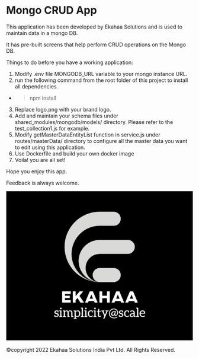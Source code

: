 # Mongo CRUD App

This application has been developed by Ekahaa Solutions and is used to maintain data in a mongo DB. 

It has pre-built screens that help perform CRUD operations on the Mongo DB.

Things to do before you have a working application:
1. Modify .env file MONGODB_URL variable to your mongo instance URL.
2. run the following command from the root folder of this project to install all dependencies.
  - > npm install
3. Replace logo.png with your brand logo.
4. Add and maintain your schema files under shared_modules/mongodb/models/ directory. Please refer to the test_collection1.js for example.
5. Modify getMasterDataEntityList function in service.js under routes/masterData/ directory to configure all the master data you want to edit using this application.
6. Use Dockerfile and build your own docker image
7. Voila! you are all set!


Hope you enjoy this app.

Feedback is always welcome.

![Ekahaa Solutions India Pvt Ltd.](/public/img/logo.png "Ekahaa Solutions India Pvt Ltd.")

&copy;copyright 2022 Ekahaa Solutions India Pvt Ltd. All Rights Reserved.

